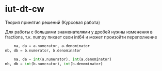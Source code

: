 # iut-dt-cw

Теория принятия решений (Курсовая работа)

Для работы с большими знаменателями у дробей нужны изменения в fractions, т.к. numpy пихает свои int64 и может произойти
переполнение

```python
    na, da = a.numerator, a.denominator
nb, db = b.numerator, b.denominator
```

```python
    na, da = int(a.numerator), int(a.denominator)
nb, db = int(b.numerator), int(b.denominator)
```
